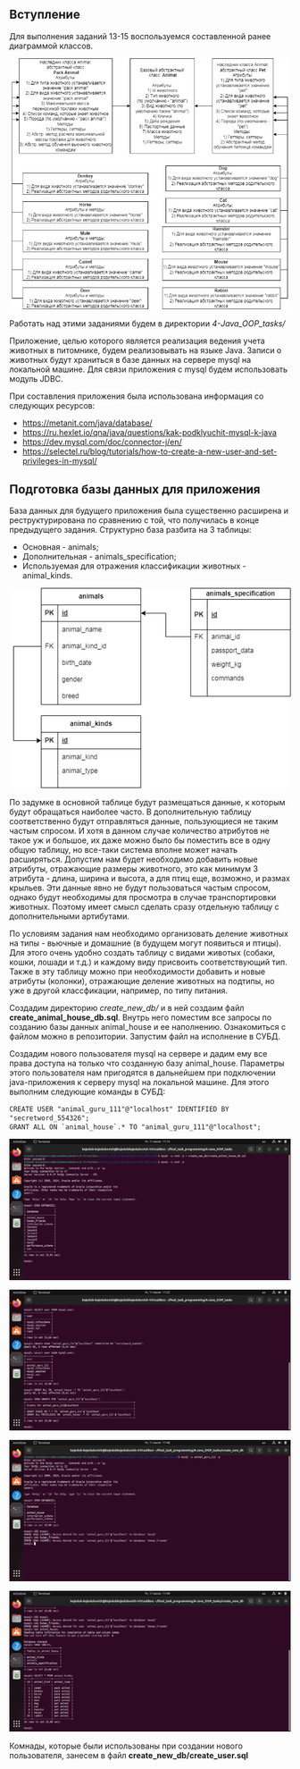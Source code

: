 ## Вступление

Для выполнения заданий 13-15 воспользуемся составленной ранее диаграммой классов. 

![Диаграмма классов](descr_tasks_13-15/diagramOfClasses.png)

Работать над этими заданиями будем в директории *4-Java_OOP_tasks/*

Приложение, целью которого является реализация ведения учета животных в питомнике, будем реализовывать на языке Java. Записи о животных 
будут храниться в базе данных на сервере mysql на локальной машине. Для связи приложения с mysql будем использовать модуль JDBC. 

При составления приложения была использована информация со следующих ресурсов:

- https://metanit.com/java/database/
- https://ru.hexlet.io/qna/java/questions/kak-podklyuchit-mysql-k-java
- https://dev.mysql.com/doc/connector-j/en/
- https://selectel.ru/blog/tutorials/how-to-create-a-new-user-and-set-privileges-in-mysql/

## Подготовка базы данных для приложения

База данных для будущего приложения была существенно расширена и реструктурирована по сравнению с той, что получилась в конце предыдущего задания.
Структурно база разбита на 3 таблицы: 

- Основная - animals;
- Дополнительная - animals\_specification;
- Используемая для отражения классификации животных - animal\_kinds.

![Диаграмма таблиц](descr_tasks_13-15/diagramOfTables.png)

По задумке в основной таблице будут размещаться данные, к которым будут обращаться наиболее часто. В дополнительную таблицу соответственно будут отправляться данные,
пользующиеся не таким частым спросом. И хотя в данном случае количество атрибутов не такое уж и большое, их даже можно было бы поместить все в одну общую таблицу, но все-таки
система вполне может начать расширяться. Допустим нам будет необходимо добавить новые атрибуты, отражающие размеры животного, это как минимум 3 атрибута - длина, ширина и высота,
а для птиц еще, возможно, и размах крыльев. Эти данные явно не будут пользоваться частым спросом, однако будут необходимы для просмотра в случае транспортировки животных. 
Поэтому имеет смысл сделать сразу отдельную таблицу с дополнительными артибутами. 

По условиям задания нам необходимо организовать деление животных на типы - вьючные и домашние (в будущем могут появиться и птицы). Для этого очень удобно создать
таблицу с видами животых (собаки, кошки, лошади и т.д.) и каждому виду присвоить соответствующий тип. Также в эту таблицу можно при необходимости
добавить и новые атрибуты (колонки), отражающие деление животных на подтипы, но уже в другой классфикации, например, по типу питания.

Создадим директорию *create_new_db/* и в ней создаим файл **create_animal_house_db.sql**. Внутрь него поместим все запросы по созданию базы данных animal\_house и ее наполнению.
Ознакомиться с файлом можно в репозитории. Запустим файл на исполнение в СУБД. 

Создадим нового пользователя mysql на сервере и дадим ему все права доступа на только что созданную базу animal\_house. Параметры этого пользователя нам пригодятся 
в дальнейшем при подключении java-приложения к серверу mysql на локальной машине. Для этого выполним следующие команды в СУБД:

```
CREATE USER "animal_guru_111"@"localhost" IDENTIFIED BY "secretword_554326";
GRANT ALL ON `animal_house`.* TO "animal_guru_111"@"localhost";
```

![Задание 13-15 скрин 1](descr_tasks_13-15/screenshot1.png)

![Задание 13-15 скрин 2](descr_tasks_13-15/screenshot2.png)

![Задание 13-15 скрин 3](descr_tasks_13-15/screenshot3.png)

![Задание 13-15 скрин 4](descr_tasks_13-15/screenshot4.png)

Комнады, которые были использованы при создании нового пользователя, занесем в файл **create_new_db/create_user.sql** 
